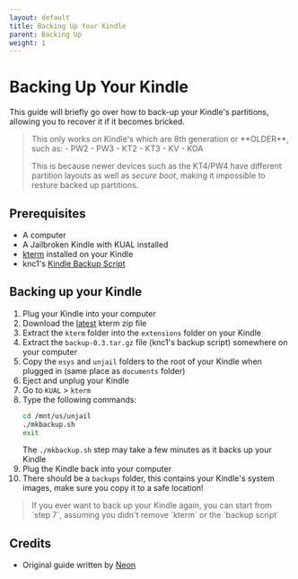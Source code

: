 ```yaml
---
layout: default
title: Backing Up Your Kindle
parent: Backing Up
weight: 1
---
```


# Backing Up Your Kindle
This guide will briefly go over how to back-up your Kindle's partitions, allowing you to recover it if it becomes bricked.

<blockquote class="warning">
This only works on Kindle's which are 8th generation or **OLDER**, such as:
- PW2
- PW3
- KT2
- KT3
- KV
- KOA

This is because newer devices such as the KT4/PW4 have different partition layouts as well as *secure boot*,  making it impossible to resture backed up partitions.
</blockquote>

## Prerequisites
- A computer
- A Jailbroken Kindle with KUAL installed
- [kterm](https://github.com/bfabiszewski/kterm) installed on your Kindle
- knc1's [Kindle Backup Script](https://www.mobileread.com/forums/showthread.php?t=289690)

## Backing up your Kindle
1. Plug your Kindle into your computer
2. Download the [latest](https://github.com/bfabiszewski/kterm/releases/latest) kterm zip file
3. Extract the `kterm` folder into the `extensions` folder on your Kindle
4. Extract the `backup-0.3.tar.gz` file (knc1's backup script) somewhere on your computer
5. Copy the `esys` and `unjail` folders to the root of your Kindle when plugged in (same place as `documents` folder)
6. Eject and unplug your Kindle
7. Go to `KUAL` > `kterm`
8. Type the following commands:
    ~~~bash
    cd /mnt/us/unjail
    ./mkbackup.sh
    exit
    ~~~
    The `./mkbackup.sh` step may take a few minutes as it backs up your Kindle
9. Plug the Kindle back into your computer
10. There should be a `backups` folder, this contains your Kindle's system images, make sure you copy it to a safe location!

<blockquote class="info">
If you ever want to back up your Kindle again, you can start from `step 7`, assuming you didn't remove `kterm` or the `backup script`
</blockquote>

## Credits
- Original guide written by [Neon](https://www.mobileread.com/forums/member.php?u=329187)